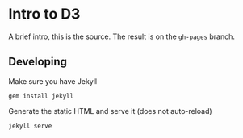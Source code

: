 # Intro to D3

A brief intro, this is the source. The result is on the `gh-pages` branch.

## Developing

Make sure you have Jekyll

```
gem install jekyll
```

Generate the static HTML and serve it (does not auto-reload)

```
jekyll serve
```
